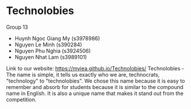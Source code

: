 # Technolobies
Group  13 
- Huynh Ngoc Giang My (s3978986)
- Nguyen Le Minh (s390284)
- Nguyen Phu Nghia (s3924506)
- Nguyen Nhat Lam (s3989101)

Link to our website: https://myiea.github.io/Technolobies/ 
Technolobies - The name is simple, it tells us exactly who we are, technocrats, "technology" to "technolobies". We chose this name because it is easy to remember and absorb for students because it is similar to the compound name in English. It is also a unique name that makes it stand out from the competition.
